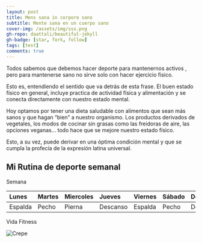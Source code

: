 ```yaml
---
layout: post
title: Mens sana in corpore sano
subtitle: Mente sana en un cuerpo sano
cover-img: /assets/img/sss.png
gh-repo: daattali/beautiful-jekyll
gh-badge: [star, fork, follow]
tags: [test]
comments: true
---
```


Todos sabemos que debemos hacer deporte para mantenernos activos , pero para mantenerse sano no sirve solo con hacer ejercicio fisico.

Esto es, entendiendo el sentido que va detrás de esta frase. El buen estado físico en general, incluye practica de actividad física y alimentación y se conecta directamente con nuestro estado mental.

Hoy optamos por tener una dieta saludable con alimentos que sean más sanos y que hagan “bien” a nuestro organismo.  Los productos derivados de vegetales, los modos de cocinar sin grasas como las freidoras de aire, las opciones veganas… todo hace que se mejore nuestro estado físico.

Esto, a su vez, puede derivar en una óptima condición mental y que se cumpla la profecía de la expresión latina universal.

## Mi Rutina de deporte semanal

Semana 

| Lunes | Martes | Miercoles|Jueves|Viernes|Sábado|Domingo
| :------ |:--- | :--- | :--- |:--- | :--- | :--- |
| Espalda | Pecho | Pierna | Descanso | Espalda | Pecho | Descanso 


Vida Fitness

![Crepe](https://media.revistagq.com/photos/62d548092a93146f28bd2102/1:1/w_1600%2Cc_limit/GettyImages-1131209118%2520(2).jpg) 
